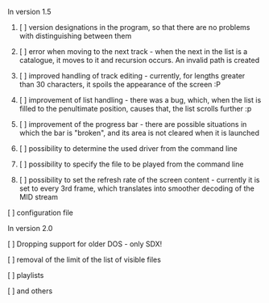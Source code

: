 In version 1.5

1. [ ] version designations in the program, so that there are no problems with distinguishing between them

2. [ ] error when moving to the next track - when the next in the list is a catalogue, it moves to it and recursion occurs. An invalid path is created

3. [ ] improved handling of track editing - currently, for lengths greater than 30 characters, it spoils the appearance of the screen :P

4. [ ] improvement of list handling - there was a bug, which, when the list is filled to the penultimate position, causes that, the list scrolls further :p

5. [ ] improvement of the progress bar - there are possible situations in which the bar is "broken", and its area is not cleared when it is launched

6. [ ] possibility to determine the used driver from the command line

7. [ ] possibility to specify the file to be played from the command line

8. [ ] possibility to set the refresh rate of the screen content - currently it is set to every 3rd frame, which translates into smoother decoding of the MID stream

[ ] configuration file

In version 2.0

[ ] Dropping support for older DOS - only SDX!

[ ] removal of the limit of the list of visible files

[ ] playlists

[ ] and others